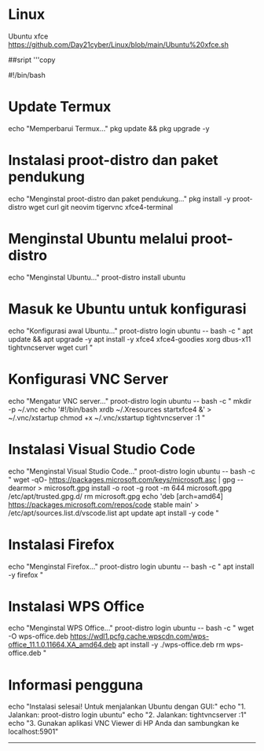 # Linux

Ubuntu xfce 
https://github.com/Day21cyber/Linux/blob/main/Ubuntu%20xfce.sh

##sript
'''copy

#!/bin/bash

# Update Termux
echo "Memperbarui Termux..."
pkg update && pkg upgrade -y

# Instalasi proot-distro dan paket pendukung
echo "Menginstal proot-distro dan paket pendukung..."
pkg install -y proot-distro wget curl git neovim tigervnc xfce4-terminal

# Menginstal Ubuntu melalui proot-distro
echo "Menginstal Ubuntu..."
proot-distro install ubuntu

# Masuk ke Ubuntu untuk konfigurasi
echo "Konfigurasi awal Ubuntu..."
proot-distro login ubuntu -- bash -c "
apt update && apt upgrade -y
apt install -y xfce4 xfce4-goodies xorg dbus-x11 tightvncserver wget curl
"

# Konfigurasi VNC Server
echo "Mengatur VNC server..."
proot-distro login ubuntu -- bash -c "
mkdir -p ~/.vnc
echo '#!/bin/bash
xrdb ~/.Xresources
startxfce4 &' > ~/.vnc/xstartup
chmod +x ~/.vnc/xstartup
tightvncserver :1
"

# Instalasi Visual Studio Code
echo "Menginstal Visual Studio Code..."
proot-distro login ubuntu -- bash -c "
wget -qO- https://packages.microsoft.com/keys/microsoft.asc | gpg --dearmor > microsoft.gpg
install -o root -g root -m 644 microsoft.gpg /etc/apt/trusted.gpg.d/
rm microsoft.gpg
echo 'deb [arch=amd64] https://packages.microsoft.com/repos/code stable main' > /etc/apt/sources.list.d/vscode.list
apt update
apt install -y code
"

# Instalasi Firefox
echo "Menginstal Firefox..."
proot-distro login ubuntu -- bash -c "
apt install -y firefox
"

# Instalasi WPS Office
echo "Menginstal WPS Office..."
proot-distro login ubuntu -- bash -c "
wget -O wps-office.deb https://wdl1.pcfg.cache.wpscdn.com/wps-office_11.1.0.11664.XA_amd64.deb
apt install -y ./wps-office.deb
rm wps-office.deb
"

# Informasi pengguna
echo "Instalasi selesai! Untuk menjalankan Ubuntu dengan GUI:"
echo "1. Jalankan: proot-distro login ubuntu"
echo "2. Jalankan: tightvncserver :1"
echo "3. Gunakan aplikasi VNC Viewer di HP Anda dan sambungkan ke localhost:5901"

---
